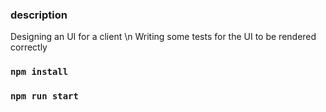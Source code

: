 ### description

Designing an UI for a client \n
Writing some tests for the UI to be rendered correctly

### `npm install`

### `npm run start`
